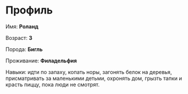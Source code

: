 # Профиль

Имя: **Роланд**

Возраст: **3**

Порода: **Бигль**

Проживание: **Филадельфия**

Навыки: идти по запаху, копать норы, загонять белок на деревья, присматривать за маленькими детьми, охронять дом, грызть тапки и красть пиццу, пока люди не смотрят.